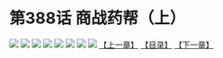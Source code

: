 # 第388话 商战药帮（上）
![](https://mhpic.xiaomingtaiji.net/comic/D/斗破苍穹拆分版/388话/1.jpg-zymk.middle.webp)
![](https://mhpic.xiaomingtaiji.net/comic/D/斗破苍穹拆分版/388话/2.jpg-zymk.middle.webp)
![](https://mhpic.xiaomingtaiji.net/comic/D/斗破苍穹拆分版/388话/3.jpg-zymk.middle.webp)
![](https://mhpic.xiaomingtaiji.net/comic/D/斗破苍穹拆分版/388话/4.jpg-zymk.middle.webp)
![](https://mhpic.xiaomingtaiji.net/comic/D/斗破苍穹拆分版/388话/5.jpg-zymk.middle.webp)
![](https://mhpic.xiaomingtaiji.net/comic/D/斗破苍穹拆分版/388话/6.jpg-zymk.middle.webp)
![](https://mhpic.xiaomingtaiji.net/comic/D/斗破苍穹拆分版/388话/7.jpg-zymk.middle.webp)
![](https://mhpic.xiaomingtaiji.net/comic/D/斗破苍穹拆分版/388话/8.jpg-zymk.middle.webp)
[【上一章】](./387.md)
[【目录】](./README.md)
[【下一章】](./389.md)
